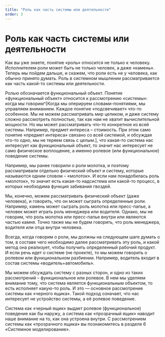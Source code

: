 ```yaml
---
title: "Роль как часть системы или деятельности"
order: 3
---
```


# Роль как часть системы или деятельности

Как вы уже знаете, понятие «роль» относится не только к человеку. Исполнителем роли может быть не только человек, а даже «камень». Теперь мы пойдем дальше, и скажем, что роли есть не у человека, как обычно принято думать. Роль в системном мышлении рассматривается как часть какой-то системы или деятельности.

Ролью обозначается функциональный объект. Понятие «функциональный объект» относится к рассмотрению «системы»: когда мы говорим^[Когда мы оперируем словами-понятиями, мы управляем вниманием. Каждое понятие «подсвечивает» что-то особенное. Мы не можем рассматривать мир целиком, и даже систему сложно рассмотреть полностью, так как нам не хватит вычислительной мощности. Но мы может рассматривать что-то конкретное из всей системы. Например, предмет интереса – стоимость. При этом само понятие «предмет интереса» связано со всей системой, и обсуждая что-то одно, мы не теряем связь с целым.], что какая-то система нас интересует как функциональный объект, то значит нас интересует не само физическое воплощение, а именно ролевое (или функциональное) поведение системы.

Например, мы ранее говорили о роли молотка, и поэтому рассматривали отдельно физический объект и систему, которые называются одним словом – «молоток». И если нам понадобилась роль «молоток», то значит есть какая-то надсистема или какой-то процесс, в которых необходима функция забивания гвоздей.

Мы, конечно, можем рассматривать физический объект (даже человека), и говорить, что он может сыграть определенные роли. Например, камень может сыграть роль молотка или пресс-папье, а человек может играть роль менеджера или водителя. Однако, мы не говорим, что роль молотка или пресс-папье внутри или являются частью камня. Точно также мы не будем говорить, что роль менеджера, водителя или отца внутри человека.

Всегда, когда говорим о роли, мы должны на следующем шаге думать о том, в составе чего необходимо далее рассматривать эту роль, и какой метод она реализует, чтобы получить определенный рабочий продукт. И если речь идет о системе (не проекте), то мы можем говорить о ролевом или функциональном разбиении. Например, водитель входит в состав системы «водитель+автомобиль».

Мы можем обсуждать систему с разных сторон, и одно из таких рассмотрений – функциональное или ролевое. В нем мы уделяем внимание тому, что система является функциональным объектом, то есть исполняет какую-то роль. И это — основное рассмотрение системы как «черного ящика». Такой подход означает, что нас интересует не устройство системы, а её ролевое поведение.

Система как «черный ящик» выдает ролевое (функциональное) поведение как бы наружу, а система как «прозрачный ящик» наводит наше внимание на то, как она устроена внутри. С рассмотрением системы как «прозрачного ящика» вы познакомитесь в разделе 6 «Системное моделирование».

